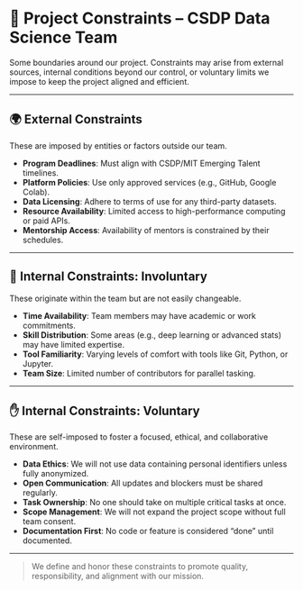 
# 🚧 Project Constraints – CSDP Data Science Team

Some boundaries around our project. Constraints may arise from external sources, internal conditions beyond our control, or voluntary limits we impose to keep the project aligned and efficient.

---

## 🌍 External Constraints

These are imposed by entities or factors outside our team.

- **Program Deadlines**: Must align with CSDP/MIT Emerging Talent timelines.
- **Platform Policies**: Use only approved services (e.g., GitHub, Google Colab).
- **Data Licensing**: Adhere to terms of use for any third-party datasets.
- **Resource Availability**: Limited access to high-performance computing or paid APIs.
- **Mentorship Access**: Availability of mentors is constrained by their schedules.

---

## 🧷 Internal Constraints: Involuntary

These originate within the team but are not easily changeable.

- **Time Availability**: Team members may have academic or work commitments.
- **Skill Distribution**: Some areas (e.g., deep learning or advanced stats) may have limited expertise.
- **Tool Familiarity**: Varying levels of comfort with tools like Git, Python, or Jupyter.
- **Team Size**: Limited number of contributors for parallel tasking.

---

## ✋ Internal Constraints: Voluntary

These are self-imposed to foster a focused, ethical, and collaborative environment.

- **Data Ethics**: We will not use data containing personal identifiers unless fully anonymized.
- **Open Communication**: All updates and blockers must be shared regularly.
- **Task Ownership**: No one should take on multiple critical tasks at once.
- **Scope Management**: We will not expand the project scope without full team consent.
- **Documentation First**: No code or feature is considered “done” until documented.

---

> We define and honor these constraints to promote quality, responsibility, and alignment with our mission.
